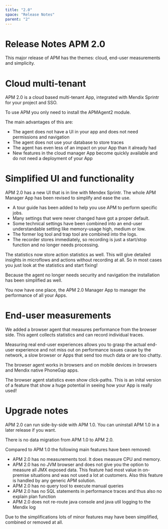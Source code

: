 ```yaml
---
title: "2.0"
space: "Release Notes"
parent: "2"
---
```


# Release Notes APM 2.0
This major release of APM has the themes: cloud, end-user measurements and simplicity.

# Cloud multi-tenant
APM 2.0 is a cloud based multi-tenant App, integrated with Mendix Sprintr for your project and SSO. 

To use APM you only need to install the APMAgent2 module.

The main advantages of this are:
* The agent does not have a UI in your app and does not need permissions and navigation
* The agent does not use your database to store traces
* The agent has even less of an impact on your App than it already had
* New features in the cloud manager App become quickly available and do not need a deployment of your App

# Simplified UI and functionality
APM 2.0 has a new UI that is in line with Mendex Sprintr. The whole APM Manager App has been revised to simplify and ease the use.
* A tour guide has been added to help you use APM to perform specific jobs.
* Many settings that were never changed have got a proper default. 
* Some technical settings have been combined into an end-user understandable setting like memory-usage high, medium or low.
* The former log tool and trap tool are combined into the logs.
* The recorder stores immediately, so recording is just a start/stop function and no longer needs processing.

The statistics now store action statistics as well. This will give detailed insights in microflows and actions without recording at all. So in most cases you just look at the statistics and start fixing!

Because the agent no longer needs security and navigation the installation has been simplified as well.

You now have one place, the APM 2.0 Manager App to manager the performance of all your Apps.

# End-user measurements
We added a browser agent that measures performance from the browser side. This agent collects statistics and can record individual traces. 

Measuring real end-user experiences allows you to grasp the actual end-user experience and not miss out on performance issues cause by the network, a slow browser or Apps that send too much data or are too chatty.

The browser agent works in browsers and on mobile devices in browsers and Mendix native PhoneGap apps.

The browser agent statistics even show click-paths. This is an inital version of a feature that show a huge potential in seeing how your App is really used!

# Upgrade notes
APM 2.0 can run side-by-side with APM 1.0. You can uninstall APM 1.0 in a later release if you want.

There is no data migration from APM 1.0 to APM 2.0.

Compared to APM 1.0 the following main features have been removed:
* APM 2.0 has no measurements tool. It does measure CPU and memory.
* APM 2.0 has no JVM browser and does not give you the option to measure all JMX exposed data. This feature had most value in on-premise situations and was not used a lot at customers. Also this feature is handled by any generic APM solution.
* APM 2.0 has no query tool to execute manual queries
* APM 2.0 has no SQL statements in performance traces and thus also no explain plan function
* APM 2.0 does not re-route java console and java util logging to the Mendix log

Due to the simplifications lots of minor features may have been simplified, combined or removed at all.